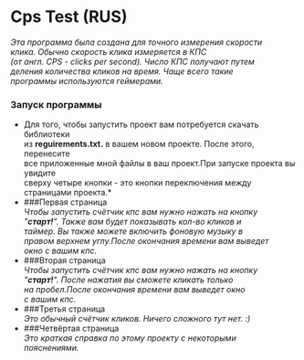 # Cps Test  (RUS)
*Этa программа была создана для точного измерения скорости<br/>
клика. Обычно скорость клика измеряется в КПС <br/>
(от англ. CPS - clicks per second). Число КПС получают путем<br/>
деления количества кликов на время. Чаще всего такие <br/>
программы используются геймерами.*
### Запуск программы ###
* Для того, чтобы запустить проект вам потребуется скачать библиотеки<br/>
из **reguirements.txt.** в вашем новом проекте. После этого, перенесите<br/>
все приложенные мной файлы в ваш проект.При запуске проекта вы увидите<br/>
сверху четыре кнопки - это кнопки переключения между страницами проекта.*
* ###Первая страница<br/>
*Чтобы запустить счётчик кпс вам нужно нажать на кнопку<br/>
"**старт!**". Также вам будет показывать кол-во кликов и<br/>
таймер. Вы также можете включить фоновую музыку в <br/>
правом верхнем углу.После окончания времени вам выведет<br/>
окно с вашим кпс.*
* ###Вторая страница<br/>
*Чтобы запустить счётчик кпс вам нужно нажать на кнопку<br/>
"**старт!**". После нажатия вы сможете кликать только<br/>
на пробел.После окончания времени вам выведет окно<br/>
с вашим кпс.*
* ###Третья страница<br/>
*Это обычный счётчик кликов. Ничего сложного тут нет.  :)*
* ###Четвёртая страница<br/>
*Это краткая справка по этому проекту c некоторыми<br/>
пояснениями.*
